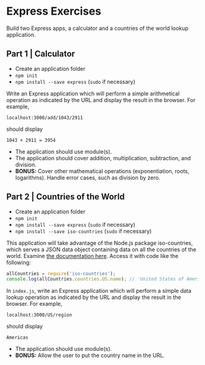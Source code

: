 # Express Exercises

Build two Express apps, a calculator and a countries of the world lookup application.


## Part 1 | Calculator

- Create an application folder
- `npm init`
- `npm install --save express` (`sudo` if necessary)

Write an Express application which will perform a simple arithmetical operation as indicated by the URL and display the result in the browser. For example,
```
localhost:3000/add/1043/2911
```
should display
```
1043 + 2911 = 3954
```
- The application should use module(s).
- The application should cover addition, multiplication, subtraction, and division.
- **BONUS:** Cover other mathematical operations (exponentiation, roots, logarithms). Handle error cases, such as division by zero.

## Part 2 | Countries of the World
- Create an application folder
- `npm init`
- `npm install --save express` (`sudo` if necessary)
- `npm install --save iso-countries` (`sudo` if necessary)

This application will take advantage of the Node.js package iso-countries, which serves a JSON data object containing data on all the countries of the world. Examine [the documentation here](https://github.com/psmithuk/iso-countries/blob/master/dist/countries.js). Access it with code like the following:

``` js
allCountries = require('iso-countries');
console.log(allCountries.countries.US.name); // 'United States of America'
```

In `index.js`, write an Express application which will perform a simple data lookup operation as indicated by the URL and display the result in the browser. For example,
```
localhost:3000/US/region
```
should display
```
Americas
```
- The application should use module(s).
- **BONUS:** Allow the user to put the country name in the URL.
